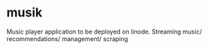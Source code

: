 # musik
Music player application to be deployed on linode. Streaming music/ recommendations/ management/ scraping
